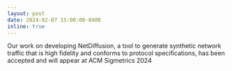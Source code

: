```yaml
---
layout: post
date: 2024-02-07 15:00:00-0400
inline: true
---
```


Our work on developing NetDiffusion, a tool to generate synthetic network traffic that is high fidelity and conforms to protocol specifications, has been accepted and will appear at ACM Sigmetrics 2024
